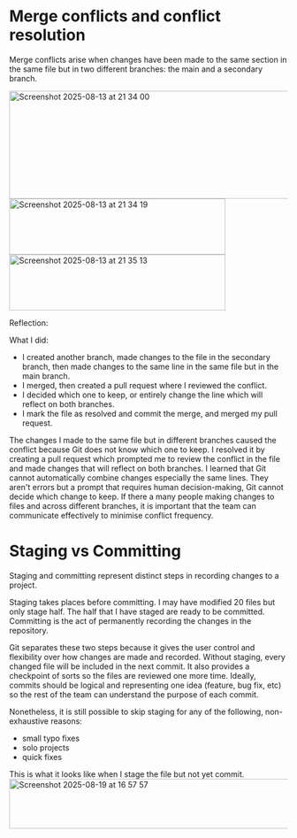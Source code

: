 # Merge conflicts and conflict resolution

Merge conflicts arise when changes have been made to the same section in the same file but in two different branches: the main and a secondary branch.

<img width="912" height="195" alt="Screenshot 2025-08-13 at 21 34 00" src="https://github.com/user-attachments/assets/3106c5f2-ea3e-48c7-8bfd-e1a0bd224ddc" />
<img width="391" height="101" alt="Screenshot 2025-08-13 at 21 34 19" src="https://github.com/user-attachments/assets/72d06ea9-09f6-4d2d-901e-4a9959c25d0f" />
<img width="391" height="101" alt="Screenshot 2025-08-13 at 21 35 13" src="https://github.com/user-attachments/assets/166cf0d1-cc79-4954-ad84-1c00acfd4fa2" />

Reflection:

What I did:
- I created another branch, made changes to the file in the secondary branch, then made changes to the same line in the same file but in the main branch.
- I merged, then created a pull request where I reviewed the conflict.
- I decided which one to keep, or entirely change the line which will reflect on both branches.
- I mark the file as resolved and commit the merge, and merged my pull request.

The changes I made to the same file but in different branches caused the conflict because Git does not know which one to keep. I resolved it by creating a pull request which prompted me to review the conflict in the file and made changes that will reflect on both branches. I learned that Git cannot automatically combine changes especially the same lines. They aren't errors but a prompt that requires human decision-making, Git cannot decide which change to keep. If there a many people making changes to files and across different branches, it is important that the team can communicate effectively to minimise conflict frequency.

# Staging vs Committing 

Staging and committing represent distinct steps in recording changes to a project.

Staging takes places before committing. I may have modified 20 files but only stage half. The half that I have staged are ready to be committed. Committing is the act of permanently recording the changes in the repository. 

Git separates these two steps because it gives the user control and flexibility over how changes are made and recorded. Without staging, every changed file will be included in the next commit. It also provides a checkpoint of sorts so the files are reviewed one more time. Ideally, commits should be logical and representing one idea (feature, bug fix, etc) so the rest of the team can understand the purpose of each commit.

Nonetheless, it is still possible to skip staging for any of the following, non-exhaustive reasons:
- small typo fixes
- solo projects
- quick fixes

This is what it looks like when I stage the file but not yet commit.
<img width="545" height="90" alt="Screenshot 2025-08-19 at 16 57 57" src="https://github.com/user-attachments/assets/bd669d7c-bff0-4213-8173-38a91c6f45d1" />

